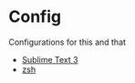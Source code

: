 # Config
Configurations for this and that

- [Sublime Text 3](https://www.sublimetext.com/)
- [zsh](http://zsh.sourceforge.net/)
